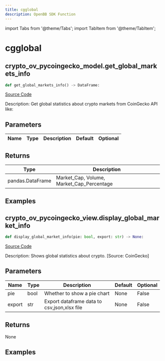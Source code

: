 ```yaml
---
title: cgglobal
description: OpenBB SDK Function
---
```


import Tabs from '@theme/Tabs';
import TabItem from '@theme/TabItem';

# cgglobal

<Tabs>
<TabItem value="model" label="Model" default>

## crypto_ov_pycoingecko_model.get_global_markets_info

```python title='openbb_terminal/cryptocurrency/overview/pycoingecko_model.py'
def get_global_markets_info() -> DataFrame:
```
[Source Code](https://github.com/OpenBB-finance/OpenBBTerminal/tree/main/openbb_terminal/cryptocurrency/overview/pycoingecko_model.py#L451)

Description: Get global statistics about crypto markets from CoinGecko API like:

## Parameters

| Name | Type | Description | Default | Optional |
| ---- | ---- | ----------- | ------- | -------- |

## Returns

| Type | Description |
| ---- | ----------- |
| pandas.DataFrame | Market_Cap, Volume, Market_Cap_Percentage |

## Examples



</TabItem>
<TabItem value="view" label="View">

## crypto_ov_pycoingecko_view.display_global_market_info

```python title='openbb_terminal/cryptocurrency/overview/pycoingecko_view.py'
def display_global_market_info(pie: bool, export: str) -> None:
```
[Source Code](https://github.com/OpenBB-finance/OpenBBTerminal/tree/main/openbb_terminal/cryptocurrency/overview/pycoingecko_view.py#L240)

Description: Shows global statistics about crypto. [Source: CoinGecko]

## Parameters

| Name | Type | Description | Default | Optional |
| ---- | ---- | ----------- | ------- | -------- |
| pie | bool | Whether to show a pie chart | None | False |
| export | str | Export dataframe data to csv,json,xlsx file | None | False |

## Returns

None

## Examples



</TabItem>
</Tabs>